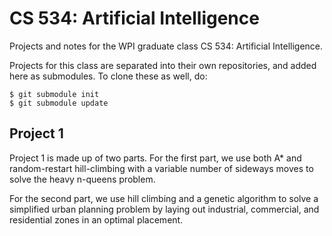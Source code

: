 # CS 534: Artificial Intelligence

Projects and notes for the WPI graduate class CS 534: Artificial Intelligence.

Projects for this class are separated into their own repositories, and added
here as submodules. To clone these as well, do:

```
$ git submodule init
$ git submodule update
```

## Project 1

Project 1 is made up of two parts. For the first part, we use both A* and
random-restart hill-climbing with a variable number of sideways moves to solve
the heavy n-queens problem.

For the second part, we use hill climbing and a genetic algorithm to solve a
simplified urban planning problem by laying out industrial, commercial, and
residential zones in an optimal placement.
